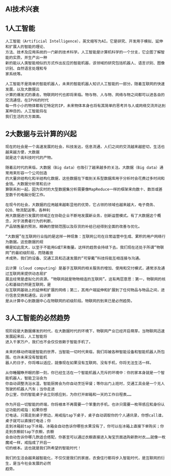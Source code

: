 ## AI技术兴衰 

## 1人工智能 ##

    人工智能（Artificial Intelligence），英文缩写为AI。它是研究、开发用于模拟、延伸和扩展人的智能的理论、
    方法、技术及应用系统的一门新的技术科学。人工智能是计算机科学的一个分支，它企图了解智能的实质，并生产出一种
    新的能以人类智能相似的方式作出反应的智能机器，该领域的研究包括机器人、语言识别、图像识别、自然语言处理和专
    家系统等。

    人工智能不是简单的智能机器人，未来的智能机器人知识人工智能的一部分。随着互联网的快速发展，以及大数据云
    计算的爆发式的袭击，物联网时代也即将来临。物与物、人与物、网络与物之间都可以进各自的交流通信，在IPV6的时代
    每一件小小的物体都有它特定的IP，未来物体本身也将有其简单的思考并与人或网络交流并达到某种目的。人工智能将在
    我们生活的方方面面。

## 2大数据与云计算的兴起  

    现在的社会是一个高速发展的社会，科技发达，信息流通，人们之间的交流越来越密切，生活也越来越方便，大数据
    就是这个高科技时代的产物。

    随着云时代的来临，大数据（Big data）也吸引了越来越多的关注。大数据（Big data）通常用来形容一个公司创造
    的大量非结构化和半结构化数据，这些数据在下载到关系型数据库用于分析时会花费过多时间和金钱。大数据分析常和云计
    算联系到一起，因为实时的大型数据集分析需要像MapReduce一样的框架来向数十、数百或甚至数千的电脑分配工作。

    在现今的社会，大数据的应用越来越彰显他的优势，它占领的领域也越来越大，电子商务、O2O、物流配送等，各种利
    用大数据进行发展的领域正在协助企业不断地发展新业务，创新运营模式。有了大数据这个概念，对于消费者行为的判断，
    产品销售量的预测，精确的营销范围以及存货的补给已经得到全面的改善与优化。

    “大数据”在互联网行业指的是这样一种现象：互联网公司在日常运营中生成、累积的用户网络行为数据。这些数据的规
    模是如此庞大，以至于不能用G或T来衡量。这样的趋势会持续下去。我们现在还处于所谓“物联网”的最初级阶段，而随着技
    术成熟，我们的设备、交通工具和迅速发展的“可穿戴”科技将能互相连接与沟通。

    云计算（cloud computing）是基于互联网的相关服务的增加、使用和交付模式，通常涉及通过互联网来提供动态易扩
    展且经常是虚拟化的资源。“物联网就是物物相连的互联网”。这有两层意思：第一，物联网的核心和基础仍然是互联网，是
    在互联网基础上的延伸和扩展的网络；第二，其用户端延伸和扩展到了任何物品与物品之间，进行信息交换和通信。云计算
    是从计算中心到数据中心在物联网的初级阶段。物联网的到来已是必然趋势。

## 3人工智能的必然趋势 ##

    现阶段是大数据爆发的时代，在大数据时代的环境下，物联网产业已经开启萌芽。当物联网迅速发展起来后，人工智能将
    进入千家万户，我们也不会仅仅依赖于智能手机了。

    未来的移动终端是智能的世界，当智能一切时代来临，我们将被各种智能设备和智能机器人所包围。也许未来没有智能机
    器人的日子，你将难以适应，就像现在如果没有互联网、没有手机，你将无法生活一样。

    从你睡醒睁开眼的那一刻，你已经生活在一个智能机器人充斥的环境中：你的家本身就是一个智能机器人，智能卫浴会为
    你自动调整洗浴水温，智能厨房会为你自动烹饪早餐；等你出门上班时，交通工具会是一个无人驾驶的机器人汽车；当你走进
    办公室，你的智能桌子会立刻感应到，为你打开邮箱和一天的工作日程表……

    作为开启一切智能的终端，你将根本不再需要一个笨重的手机，也许只需要一枚带感应和身份认证功能的戒指：如果你想
    打电话，只需走到桌子旁边，用戒指tap下桌子，桌子自动调取你的个人通讯录，你想call谁，桌子就可以直接打电话；你
    走到冰箱前tap下冰箱，冰箱会自动告诉你哪些水果没有了，你可以在冰箱上直接下单购买；你走到衣橱前tap下衣橱，衣橱
    会自动告诉你哪几款适合搭配，你甚至可以通过衣橱直接进入淘宝页面选购新款衬衣……就像一枚魔戒一样，戒指成了开启一
    切的根本。这也就是我们所希望的智能时代！

    我们的生活会越来越智能化，不仅仅是我们的家居，衣食住行都将步入智能时代，是互联网的衍生，是当今社会发展的必然
    趋势。
